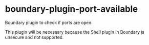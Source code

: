 # boundary-plugin-port-available
Boundary plugin to check if ports are open

This plugin will be necessary because the Shell plugin in Boundary is unsecure and not supported.
